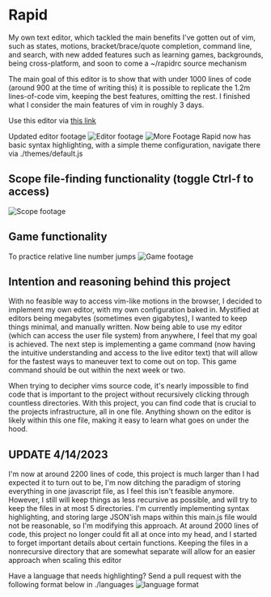 # Rapid
My own text editor, which tackled the main benefits I've gotten out of vim, such as states, motions, bracket/brace/quote completion, command line, and search, with new added features such as learning games, backgrounds, being cross-platform, and soon to come a ~/rapidrc source mechanism

The main goal of this editor is to show that with under 1000 lines of code (around 900 at the time of writing this) it is possible to replicate the 1.2m lines-of-code vim, keeping the best features, omitting the rest. I finished what I consider the main features of vim in roughly 3 days.

Use this editor via [this link](https://lucasdepaola.com/Rapid)

Updated editor footage
![Editor footage](https://i.imgur.com/i9I6Xdn.png)
![More Footage](https://i.imgur.com/hCApBDF.png)
Rapid now has basic syntax highlighting, with a simple theme configuration, navigate there via ./themes/default.js

## Scope file-finding functionality (toggle Ctrl-f to access)
![Scope footage](https://i.imgur.com/QB47BBH.jpeg)

## Game functionality
To practice relative line number jumps
![Game footage](https://i.imgur.com/fPq1g88.gif)

## Intention and reasoning behind this project

With no feasible way to access vim-like motions in the browser, I decided to implement my own editor, with my own configuration baked in. Mystified at editors being megabytes (sometimes even gigabytes), I wanted to keep things minimal, and manually written. Now being able to use my editor (which can access the user file system) from anywhere, I feel that my goal is achieved. The next step is implementing a game command (now having the intuitive understanding and access to the live editor text) that will allow for the fastest ways to maneuver text to come out on top. This game command should be out within the next week or two.

When trying to decipher vims source code, it's nearly impossible to find code that is important to the project without recursively clicking through countless directories. With this project, you can find code that is crucial to the projects infrastructure, all in one file. Anything shown on the editor is likely within this one file, making it easy to learn what goes on under the hood.

## UPDATE 4/14/2023

I'm now at around 2200 lines of code, this project is much larger than I had expected it to turn out to be, I'm now ditching the paradigm of storing everything in one javascript file, as I feel this isn't feasible anymore. However, I still will keep things as less recursive as possible, and will try to keep the files in at most 5 directories. I'm currently implementing syntax highlighting, and storing large JSON'ish maps within this main.js file would not be reasonable, so I'm modifying this approach. At around 2000 lines of code, this project no longer could fit all at once into my head, and I started to forget important details about certain functions. Keeping the files in a nonrecursive directory that are somewhat separate will allow for an easier approach when scaling this editor

Have a language that needs highlighting? Send a pull request with the following format below in ./languages
![language format](https://imgur.com/a/b76xjZC)
